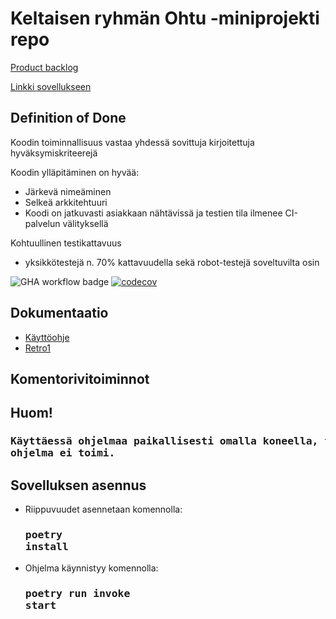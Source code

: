 # Keltaisen ryhmän Ohtu -miniprojekti repo

[Product backlog](https://docs.google.com/spreadsheets/d/e/2PACX-1vTBRvMHFcpm47yrNZhur4q50_rPGXJ9hRW-U_Ia8FFg1hVNZNbn1Q6GyrQVcuvJ6rLPPdnbpsfF2DFl/pubhtml)

[Linkki sovellukseen](https://ohtu-references.fly.dev/)
 
## Definition of Done

Koodin toiminnallisuus vastaa yhdessä sovittuja kirjoitettuja hyväksymiskriteerejä

Koodin ylläpitäminen on hyvää:
- Järkevä nimeäminen
- Selkeä arkkitehtuuri
- Koodi on jatkuvasti asiakkaan nähtävissä ja testien tila ilmenee CI-palvelun välityksellä

Kohtuullinen testikattavuus
- yksikkötestejä n. 70% kattavuudella sekä robot-testejä soveltuvilta osin
 
![GHA workflow badge](https://github.com/roosahut/ohtu-miniprojekti/workflows/CI/badge.svg)
[![codecov](https://codecov.io/gh/roosahut/ohtu-miniprojekti/branch/master/graph/badge.svg?token=Um66kxj2Ox)](https://codecov.io/gh/roosahut/ohtu-miniprojekti)

## Dokumentaatio
- [Käyttöohje](https://github.com/roosahut/ohtu-miniprojekti/blob/master/documentation/instructions.md)<br>
- [Retro1](https://github.com/roosahut/ohtu-miniprojekti/blob/master/documentation/retro1.md)<br>

## Komentorivitoiminnot
<h2>Huom!</h2> 
<h3><pre>Käyttäessä ohjelmaa paikallisesti omalla koneella, tulee tietokannan osoite määritellä .env-ympäristömuuttujaan, muuten
ohjelma ei toimi.</pre></h3>

## Sovelluksen asennus
- Riippuvuudet asennetaan komennolla: <h3><pre>poetry install</pre></h3>

- Ohjelma käynnistyy komennolla: <h3><pre>poetry run invoke start</pre></h3>
